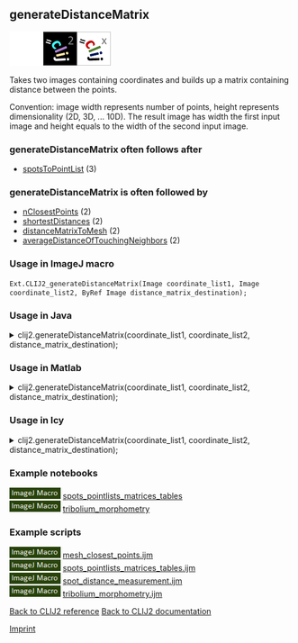 ## generateDistanceMatrix
<img src="images/mini_empty_logo.png"/><img src="images/mini_clij2_logo.png"/><img src="images/mini_clijx_logo.png"/>

Takes two images containing coordinates and builds up a matrix containing distance between the points. 

Convention: image width represents number of points, height represents dimensionality (2D, 3D, ... 10D). The result image has width the first input image and height equals to the width of the second input image.

### generateDistanceMatrix often follows after
* <a href="reference_spotsToPointList">spotsToPointList</a> (3)


### generateDistanceMatrix is often followed by
* <a href="reference_nClosestPoints">nClosestPoints</a> (2)
* <a href="reference_shortestDistances">shortestDistances</a> (2)
* <a href="reference_distanceMatrixToMesh">distanceMatrixToMesh</a> (2)
* <a href="reference_averageDistanceOfTouchingNeighbors">averageDistanceOfTouchingNeighbors</a> (2)


### Usage in ImageJ macro
```
Ext.CLIJ2_generateDistanceMatrix(Image coordinate_list1, Image coordinate_list2, ByRef Image distance_matrix_destination);
```


### Usage in Java


<details>

<summary>
clij2.generateDistanceMatrix(coordinate_list1, coordinate_list2, distance_matrix_destination);
</summary>
<pre class="highlight">// init CLIJ and GPU
import net.haesleinhuepf.clij2.CLIJ2;
import net.haesleinhuepf.clij.clearcl.ClearCLBuffer;
CLIJ2 clij2 = CLIJ2.getInstance();

// get input parameters
ClearCLBuffer coordinate_list1 = clij2.push(coordinate_list1ImagePlus);
ClearCLBuffer coordinate_list2 = clij2.push(coordinate_list2ImagePlus);
distance_matrix_destination = clij2.create(coordinate_list1);
</pre>

<pre class="highlight">
// Execute operation on GPU
clij2.generateDistanceMatrix(coordinate_list1, coordinate_list2, distance_matrix_destination);
</pre>

<pre class="highlight">
//show result
distance_matrix_destinationImagePlus = clij2.pull(distance_matrix_destination);
distance_matrix_destinationImagePlus.show();

// cleanup memory on GPU
clij2.release(coordinate_list1);
clij2.release(coordinate_list2);
clij2.release(distance_matrix_destination);
</pre>

</details>



### Usage in Matlab


<details>

<summary>
clij2.generateDistanceMatrix(coordinate_list1, coordinate_list2, distance_matrix_destination);
</summary>
<pre class="highlight">% init CLIJ and GPU
clij2 = init_clatlab();

% get input parameters
coordinate_list1 = clij2.pushMat(coordinate_list1_matrix);
coordinate_list2 = clij2.pushMat(coordinate_list2_matrix);
distance_matrix_destination = clij2.create(coordinate_list1);
</pre>

<pre class="highlight">
% Execute operation on GPU
clij2.generateDistanceMatrix(coordinate_list1, coordinate_list2, distance_matrix_destination);
</pre>

<pre class="highlight">
% show result
distance_matrix_destination = clij2.pullMat(distance_matrix_destination)

% cleanup memory on GPU
clij2.release(coordinate_list1);
clij2.release(coordinate_list2);
clij2.release(distance_matrix_destination);
</pre>

</details>



### Usage in Icy


<details>

<summary>
clij2.generateDistanceMatrix(coordinate_list1, coordinate_list2, distance_matrix_destination);
</summary>
<pre class="highlight">// init CLIJ and GPU
importClass(net.haesleinhuepf.clicy.CLICY);
importClass(Packages.icy.main.Icy);

clij2 = CLICY.getInstance();

// get input parameters
coordinate_list1_sequence = getSequence();coordinate_list1 = clij2.pushSequence(coordinate_list1_sequence);
coordinate_list2_sequence = getSequence();coordinate_list2 = clij2.pushSequence(coordinate_list2_sequence);
distance_matrix_destination = clij2.create(coordinate_list1);
</pre>

<pre class="highlight">
// Execute operation on GPU
clij2.generateDistanceMatrix(coordinate_list1, coordinate_list2, distance_matrix_destination);
</pre>

<pre class="highlight">
// show result
distance_matrix_destination_sequence = clij2.pullSequence(distance_matrix_destination)
Icy.addSequence(distance_matrix_destination_sequence
// cleanup memory on GPU
clij2.release(coordinate_list1);
clij2.release(coordinate_list2);
clij2.release(distance_matrix_destination);
</pre>

</details>





### Example notebooks
<a href="https://clij.github.io/clij2-docs/md/spots_pointlists_matrices_tables"><img src="images/language_macro.png" height="20"/></a> [spots_pointlists_matrices_tables](https://clij.github.io/clij2-docs/md/spots_pointlists_matrices_tables)  
<a href="https://clij.github.io/clij2-docs/md/tribolium_morphometry"><img src="images/language_macro.png" height="20"/></a> [tribolium_morphometry](https://clij.github.io/clij2-docs/md/tribolium_morphometry)  




### Example scripts
<a href="https://github.com/clij/clij2-docs/blob/master/src/main/macro/mesh_closest_points.ijm"><img src="images/language_macro.png" height="20"/></a> [mesh_closest_points.ijm](https://github.com/clij/clij2-docs/blob/master/src/main/macro/mesh_closest_points.ijm)  
<a href="https://github.com/clij/clij2-docs/blob/master/src/main/macro/spots_pointlists_matrices_tables.ijm"><img src="images/language_macro.png" height="20"/></a> [spots_pointlists_matrices_tables.ijm](https://github.com/clij/clij2-docs/blob/master/src/main/macro/spots_pointlists_matrices_tables.ijm)  
<a href="https://github.com/clij/clij2-docs/blob/master/src/main/macro/spot_distance_measurement.ijm"><img src="images/language_macro.png" height="20"/></a> [spot_distance_measurement.ijm](https://github.com/clij/clij2-docs/blob/master/src/main/macro/spot_distance_measurement.ijm)  
<a href="https://github.com/clij/clij2-docs/blob/master/src/main/macro/tribolium_morphometry.ijm"><img src="images/language_macro.png" height="20"/></a> [tribolium_morphometry.ijm](https://github.com/clij/clij2-docs/blob/master/src/main/macro/tribolium_morphometry.ijm)  


[Back to CLIJ2 reference](https://clij.github.io/clij2-docs/reference)
[Back to CLIJ2 documentation](https://clij.github.io/clij2-docs)

[Imprint](https://clij.github.io/imprint)
